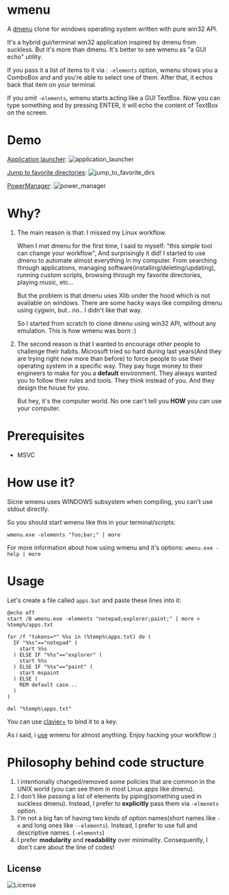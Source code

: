 # wmenu
A [dmenu](https://tools.suckless.org/dmenu/) clone for windows operating system written with pure win32 API.

It's a hybrid gui/terminal win32 application inspired by dmenu from suckless. But it's more than dmenu. It's better to see wmenu as "a GUI echo" utility.

If you pass it a list of items to it via : `-elements` option, wmenu shows you a ComboBox and and you're able to select one of them. After that, it echos back that item on your terminal.

If you omit `-elements`, wmenu starts acting like a GUI TextBox. Now you can type something and by pressing ENTER, it will echo the content of TextBox on the screen.

# Demo

[Application launcher](https://github.com/LinArcX/winconf/blob/master/wmenu/02_apps.bat):
![application_launcher](https://user-images.githubusercontent.com/10884422/193086477-edc60bb8-2fbc-4974-be43-adb5a9079d20.jpg)

[Jump to favorite directories](https://github.com/LinArcX/winconf/blob/master/wmenu/01_dirs.bat):
![jump_to_favorite_dirs](https://user-images.githubusercontent.com/10884422/193086873-353ad517-06aa-4669-bc90-b14d044cffcb.jpg)

[PowerManager](https://github.com/LinArcX/winconf/blob/master/wmenu/00_power_manager.bat):
![power_manager](https://user-images.githubusercontent.com/10884422/193086890-9e3e20ce-2263-4251-aadb-553dc9c276d6.jpg)

# Why?
1. The main reason is that: I missed my Linux workflow.

	When I met dmenu for the first time, I said to myself: "this simple tool can change your workflow", And surprisingly it did!
	I started to use dmenu to automate almost everything in my computer.
	From searching through applications, managing software(installing/deleting/updating), running custom scripts, browsing through my favorite directories, playing music, etc...

	But the problem is that dmenu uses Xlib under the hood which is not available on windows. There are some hacky ways like compiling dmenu using cygwin, but.. no.. I didn't like that way.

	So I started from scratch to clone dmenu using win32 API, without any emulation. This is how wmenu was born :)

2. The second reason is that I wanted to encourage other people to challenge their habits.
	Microsoft tried so hard during last years(And they are trying right now more than before) to force people to use their operating system in a specific way.
	They pay huge money to their engineers to make for you a __default__ environment.
	They always wanted you to follow their rules and tools. They think instead of you. And they design the house for you.

	But hey, it's the computer world. No one can't tell you __HOW__ you can use your computer.

# Prerequisites
- MSVC

# How use it?
Sicne wmenu uses WINDOWS subsystem when compiling, you can't use stdout directly.

So you should start wmenu like this in your terminal/scripts:

`wmenu.exe -elements "foo;bar;" | more`

For more information about how using wmenu and it's options:
`wmenu.exe -help | more`

# Usage

Let's create a file called `apps.bat` and paste these lines into it:
```
@echo off
start /B wmenu.exe -elements "notepad;explorer;paint;" | more > %temp%/apps.txt

for /f "tokens=*" %%s in (%temp%\apps.txt) do (
  IF "%%s"=="notepad" (
	start %%s
  ) ELSE IF "%%s"=="explorer" (
	start %%s
  ) ELSE IF "%%s"=="paint" (
	start mspaint
  ) ELSE (
	REM default case...
  )
)

del "%temp%\apps.txt"
```

You can use [clavier+](https://github.com/guilryder/clavier-plus) to bind it to a key.

As i said, i [use](https://github.com/LinArcX/winconf/tree/master/wmenu) wmenu for almost anything. Enjoy hacking your workflow :)

# Philosophy behind code structure
1. I intentionally changed/removed some policies that are common in the UNIX world (you can see them in most Linux apps like dmenu).
2. I don't like passing a list of elements by piping(something used in suckless dmenu). Instead, I prefer to __explicitly__ pass them via `-elmenets` option.
3. I'm not a big fan of having two kinds of option names(short names like `-e` and long ones like `--elements`). Instead, I prefer to use full and descriptive names. (`-elements`)
4. I prefer __modularity__ and __readability__ over minimality. Consequently, I don't care about the line of codes!

## License
![License](https://img.shields.io/github/license/LinArcX/wmenu.svg)
